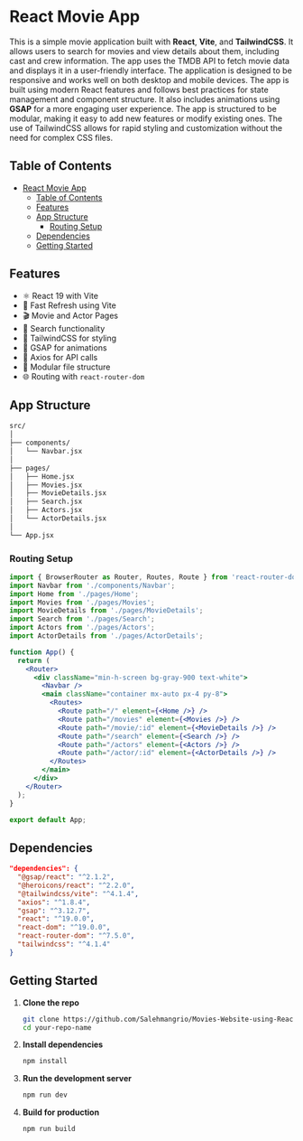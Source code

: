 
# React Movie App

This is a simple movie application built with **React**, **Vite**, and **TailwindCSS**. It allows users to search for movies and view details about them, including cast and crew information.
The app uses the TMDB API to fetch movie data and displays it in a user-friendly interface. The application is designed to be responsive and works well on both desktop and mobile devices.
The app is built using modern React features and follows best practices for state management and component structure. It also includes animations using **GSAP** for a more engaging user experience.
The app is structured to be modular, making it easy to add new features or modify existing ones. The use of TailwindCSS allows for rapid styling and customization without the need for complex CSS files.

## Table of Contents
- [React Movie App](#react-movie-app)
  - [Table of Contents](#table-of-contents)
  - [Features](#features)
  - [App Structure](#app-structure)
    - [Routing Setup](#routing-setup)
  - [Dependencies](#dependencies)
  - [Getting Started](#getting-started)

## Features

- ⚛️ React 19 with Vite
- 🚀 Fast Refresh using Vite
- 🎬 Movie and Actor Pages
- 🔎 Search functionality
- 🌈 TailwindCSS for styling
- 🎥 GSAP for animations
- 📡 Axios for API calls
- 📁 Modular file structure
- 🌐 Routing with `react-router-dom`

## App Structure

```bash
src/
│
├── components/
│   └── Navbar.jsx
│
├── pages/
│   ├── Home.jsx
│   ├── Movies.jsx
│   ├── MovieDetails.jsx
│   ├── Search.jsx
│   ├── Actors.jsx
│   └── ActorDetails.jsx
│
└── App.jsx
```

### Routing Setup

```jsx
import { BrowserRouter as Router, Routes, Route } from 'react-router-dom';
import Navbar from './components/Navbar';
import Home from './pages/Home';
import Movies from './pages/Movies';
import MovieDetails from './pages/MovieDetails';
import Search from './pages/Search';
import Actors from './pages/Actors';
import ActorDetails from './pages/ActorDetails';

function App() {
  return (
    <Router>
      <div className="min-h-screen bg-gray-900 text-white">
        <Navbar />
        <main className="container mx-auto px-4 py-8">
          <Routes>
            <Route path="/" element={<Home />} />
            <Route path="/movies" element={<Movies />} />
            <Route path="/movie/:id" element={<MovieDetails />} />
            <Route path="/search" element={<Search />} />
            <Route path="/actors" element={<Actors />} />
            <Route path="/actor/:id" element={<ActorDetails />} />
          </Routes>
        </main>
      </div>
    </Router>
  );
}

export default App;
```

## Dependencies

```json
"dependencies": {
  "@gsap/react": "^2.1.2",
  "@heroicons/react": "^2.2.0",
  "@tailwindcss/vite": "^4.1.4",
  "axios": "^1.8.4",
  "gsap": "^3.12.7",
  "react": "^19.0.0",
  "react-dom": "^19.0.0",
  "react-router-dom": "^7.5.0",
  "tailwindcss": "^4.1.4"
}
```

## Getting Started

1. **Clone the repo**
   ```bash
   git clone https://github.com/Salehmangrio/Movies-Website-using-React-JS-GSAP.git
   cd your-repo-name
   ```

2. **Install dependencies**
   ```bash
   npm install
   ```

3. **Run the development server**
   ```bash
   npm run dev
   ```

4. **Build for production**
   ```bash
   npm run build
   ```
